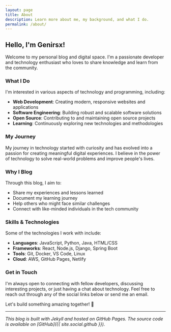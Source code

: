 ```yaml
---
layout: page
title: About
description: Learn more about me, my background, and what I do.
permalink: /about/
---
```


## Hello, I'm Genirsx!

Welcome to my personal blog and digital space. I'm a passionate developer and technology enthusiast who loves to share knowledge and learn from the community.

### What I Do

I'm interested in various aspects of technology and programming, including:

- **Web Development**: Creating modern, responsive websites and applications
- **Software Engineering**: Building robust and scalable software solutions
- **Open Source**: Contributing to and maintaining open source projects
- **Learning**: Continuously exploring new technologies and methodologies

### My Journey

My journey in technology started with curiosity and has evolved into a passion for creating meaningful digital experiences. I believe in the power of technology to solve real-world problems and improve people's lives.

### Why I Blog

Through this blog, I aim to:

- Share my experiences and lessons learned
- Document my learning journey
- Help others who might face similar challenges
- Connect with like-minded individuals in the tech community

### Skills & Technologies

Some of the technologies I work with include:

- **Languages**: JavaScript, Python, Java, HTML/CSS
- **Frameworks**: React, Node.js, Django, Spring Boot
- **Tools**: Git, Docker, VS Code, Linux
- **Cloud**: AWS, GitHub Pages, Netlify

### Get in Touch

I'm always open to connecting with fellow developers, discussing interesting projects, or just having a chat about technology. Feel free to reach out through any of the social links below or send me an email.

Let's build something amazing together! 🚀

---

*This blog is built with Jekyll and hosted on GitHub Pages. The source code is available on [GitHub]({{ site.social.github }}).*